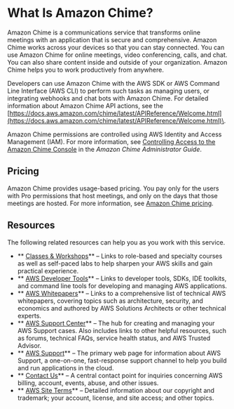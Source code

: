 # What Is Amazon Chime?<a name="what-is-chime"></a>

Amazon Chime is a communications service that transforms online meetings with an application that is secure and comprehensive\. Amazon Chime works across your devices so that you can stay connected\. You can use Amazon Chime for online meetings, video conferencing, calls, and chat\. You can also share content inside and outside of your organization\. Amazon Chime helps you to work productively from anywhere\.

Developers can use Amazon Chime with the AWS SDK or AWS Command Line Interface \(AWS CLI\) to perform such tasks as managing users, or integrating webhooks and chat bots with Amazon Chime\. For detailed information about Amazon Chime API actions, see the [https://docs.aws.amazon.com/chime/latest/APIReference/Welcome.html](https://docs.aws.amazon.com/chime/latest/APIReference/Welcome.html)\.

Amazon Chime permissions are controlled using AWS Identity and Access Management \(IAM\)\. For more information, see [Controlling Access to the Amazon Chime Console](https://docs.aws.amazon.com/chime/latest/ag/control-access.html) in the *Amazon Chime Administrator Guide*\.

## Pricing<a name="pricing"></a>

Amazon Chime provides usage\-based pricing\. You pay only for the users with Pro permissions that host meetings, and only on the days that those meetings are hosted\. For more information, see [Amazon Chime pricing](http://aws.amazon.com/chime/pricing/)\.

## Resources<a name="resources"></a>

The following related resources can help you as you work with this service\.
+ ** [Classes & Workshops](https://aws.amazon.com/training/course-descriptions/)** – Links to role\-based and specialty courses as well as self\-paced labs to help sharpen your AWS skills and gain practical experience\.
+ ** [AWS Developer Tools](https://aws.amazon.com/tools/)** – Links to developer tools, SDKs, IDE toolkits, and command line tools for developing and managing AWS applications\.
+ ** [AWS Whitepapers](https://aws.amazon.com/whitepapers/)** – Links to a comprehensive list of technical AWS whitepapers, covering topics such as architecture, security, and economics and authored by AWS Solutions Architects or other technical experts\.
+ ** [AWS Support Center](https://console.aws.amazon.com/support/home#/)** – The hub for creating and managing your AWS Support cases\. Also includes links to other helpful resources, such as forums, technical FAQs, service health status, and AWS Trusted Advisor\.
+ ** [AWS Support](https://aws.amazon.com/premiumsupport/)** – The primary web page for information about AWS Support, a one\-on\-one, fast\-response support channel to help you build and run applications in the cloud\.
+ ** [Contact Us](https://aws.amazon.com/contact-us/)** – A central contact point for inquiries concerning AWS billing, account, events, abuse, and other issues\. 
+ ** [AWS Site Terms](https://aws.amazon.com/terms/)** – Detailed information about our copyright and trademark; your account, license, and site access; and other topics\.